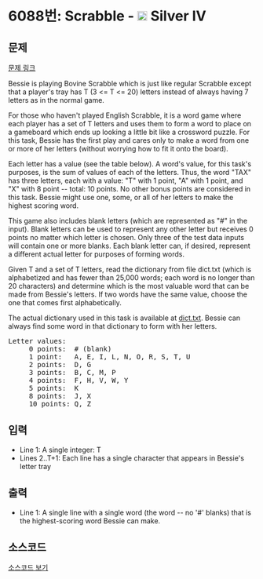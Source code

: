 # 6088번: Scrabble - <img src="https://static.solved.ac/tier_small/7.svg" style="height:20px" /> Silver IV

<!-- performance -->

<!-- 문제 제출 후 깃허브에 푸시를 했을 때 제출한 코드의 성능이 입력될 공간입니다.-->

<!-- end -->

## 문제

[문제 링크](https://boj.kr/6088)


<p>Bessie is playing Bovine Scrabble which is just like regular Scrabble except that a player's tray has T (3 &lt;= T &lt;= 20) letters instead of always having 7 letters as in the normal game.</p>

<p>For those who haven't played English Scrabble, it is a word game where each player has a set of T letters and uses them to form a word to place on a gameboard which ends up looking a little bit like a crossword puzzle. For this task, Bessie has the first play and cares only to make a word from one or more of her letters (without worrying how to fit it onto the board).</p>

<p>Each letter has a value (see the table below). A word's value, for this task's purposes, is the sum of values of each of the letters. Thus, the word "TAX" has three letters, each with a value: "T" with 1 point, "A" with 1 point, and "X" with 8 point -- total: 10 points. No other bonus points are considered in this task. Bessie might use one, some, or all of her letters to make the highest scoring word.</p>

<p>This game also includes blank letters (which are represented as "#" in the input). Blank letters can be used to represent any other letter but receives 0 points no matter which letter is chosen. Only three of the test data inputs will contain one or more blanks. Each blank letter can, if desired, represent a different actual letter for purposes of forming words.</p>

<p>Given T and a set of T letters, read the dictionary from file dict.txt (which is alphabetized and has fewer than 25,000 words; each word is no longer than 20 characters) and determine which is the most valuable word that can be made from Bessie's letters. If two words have the same value, choose the one that comes first alphabetically.</p>

<p>The actual dictionary used in this task is available at <a href="https://upload.acmicpc.net/0af412b5-ec50-4f94-a9b6-530c321a70d2/">dict.txt</a>. Bessie can always find some word in that dictionary to form with her letters.</p>

<pre>Letter values:
     0 points:  # (blank)
     1 point:   A, E, I, L, N, O, R, S, T, U
     2 points:  D, G
     3 points:  B, C, M, P
     4 points:  F, H, V, W, Y
     5 points:  K
     8 points:  J, X
     10 points: Q, Z</pre>



## 입력


<ul>
<li>Line 1: A single integer: T</li>
<li>Lines 2..T+1: Each line has a single character that appears in Bessie's letter tray</li>
</ul>



## 출력


<ul>
<li>Line 1: A single line with a single word (the word -- no '#' blanks) that is the highest-scoring word Bessie can make.</li>
</ul>



## 소스코드

[소스코드 보기](Scrabble.cpp)